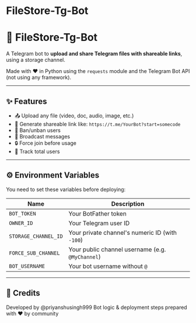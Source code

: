 # FileStore-Tg-Bot

# 📁 FileStore-Tg-Bot

A Telegram bot to **upload and share Telegram files with shareable links**, using a storage channel.

Made with ❤️ in Python using the `requests` module and the Telegram Bot API (not using any framework).

---

## ✨ Features

- 📤 Upload any file (video, doc, audio, image, etc.)
- 🔗 Generate shareable link like: `https://t.me/YourBot?start=somecode`
- 🚫 Ban/unban users
- 📢 Broadcast messages
- 🔒 Force join before usage
- 👤 Track total users

---

## ⚙️ Environment Variables

You need to set these variables before deploying:

| Name               | Description                                  |
|--------------------|----------------------------------------------|
| `BOT_TOKEN`         | Your BotFather token                         |
| `OWNER_ID`          | Your Telegram user ID                        |
| `STORAGE_CHANNEL_ID`| Your private channel's numeric ID (with `-100`) |
| `FORCE_SUB_CHANNEL` | Your public channel username (e.g. `@MyChannel`) |
| `BOT_USERNAME`      | Your bot username without `@`                |

---


## 📮 Credits
Developed by @priyanshusingh999
Bot logic & deployment steps prepared with ❤️ by community

